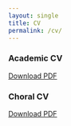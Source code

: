 ```yaml
---
layout: single
title: CV
permalink: /cv/
---
```

### Academic CV

[Download PDF](/assets/cv/Philip-Woods-CV-20240405.pdf)

### Choral CV

[Download PDF](/assets/cv/Choral-CV-20241209.pdf)

